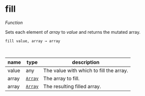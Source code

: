 # fill

_Function_

Sets each element of _array_ to _value_ and returns the mutated array.

<pre><code>fill value, array &rarr; array</code></pre>
<br>

| name | type | description |
|------|------|-------------|
|value|any|The value with which to fill the array.|
|array|[`Array`][array]|The array to fill.|
|array|[`Array`][array]|The resulting filled array.|



[array]: https://developer.mozilla.org/en-US/docs/Web/JavaScript/Reference/Global_Objects/Array